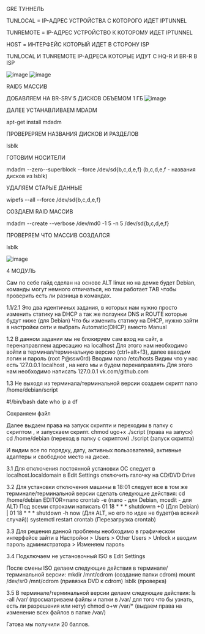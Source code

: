 GRE ТУННЕЛЬ

TUNLOCAL = IP-АДРЕС УСТРОЙСТВА С КОТОРОГО ИДЕТ IPTUNNEL

TUNREMOTE = IP-АДРЕС УСТРОЙСТВО К КОТОРОМУ ИДЕТ IPTUNNEL

HOST = ИНТЕРФЕЙС КОТОРЫЙ ИДЕТ В СТОРОНУ ISP

TUNLOCAL И TUNREMOTE IP-АДРЕСА КОТОРЫЕ ИДУТ С HQ-R И BR-R В ISP

![image](https://github.com/tahehik0/netsys/assets/170648571/33a37728-50f1-4489-8759-f6bfbd5707f5)
![image](https://github.com/tahehik0/netsys/assets/170648571/09678171-0864-45cd-a8c3-44633d544719)



RAID5 МАССИВ

ДОБАВЛЯЕМ НА BR-SRV 5 ДИСКОВ ОБЪЕМОМ 1 ГБ
![image](https://github.com/tahehik0/netsys/assets/170648571/37921533-8f8f-44d8-8b5d-f84eb645371e)

ДАЛЕЕ УСТАНАВЛИВАЕМ MDADM

apt-get install mdadm

ПРОВЕРЕРЯЕМ НАЗВАНИЯ ДИСКОВ И РАЗДЕЛОВ

lsblk

ГОТОВИМ НОСИТЕЛИ

mdadm --zero--superblock --force /dev/sd{b,c,d,e,f} (b,c,d,e,f - названия дисков из lsblk)

УДАЛЯЕМ СТАРЫЕ ДАННЫЕ

wipefs --all --force /dev/sd{b,c,d,e,f}

СОЗДАЕМ RAID МАССИВ

mdadm --create --verbose /dev/md0 -1 5 -n 5 /dev/sd{b,c,d,e,f}

ПРОВЕРЯЕМ ЧТО МАССИВ СОЗДАЛСЯ 

lsblk

![image](https://github.com/tahehik0/netsys/assets/170648571/7e5596fb-b359-4dce-8a5e-9d1211cec741)

4 МОДУЛЬ

Сам по себе гайд сделан на основе ALT linux но на демке будет Debian, команды могут немного отличаться, но там работает TAB чтобы проверить есть ли разница в командах.

1.1/2.1
Это два идентичных задания, в которых нам нужно просто изменить статику на DHCP а так же ползунки DNS и ROUTE которые будут ниже (для Debian)
Что бы изменить статику на DHCP, нужно зайти в настройки сети и выбрать Automatic(DHCP) вместо Manual

1.2
В данном задании мы не блокируем сам вход на сайт, а перенаправляем адресацию на localhost
Для этого нам необходимо войти в терминал/терминальную версию (ctrl+alt+f3), далее ввводим логин и пароль (root P@ssw0rd)
Вводим nano /etc/hosts
Видим что у нас есть 127.0.0.1 localhost , на него мы и будем перенаправлять
Для этого нам необходимо написать 127.0.0.1 vk.com/github.com

1.3
Не выходя из терминала/терминальной версии создаем скрипт
nano /home/debian/script

#!/bin/bash
date
who
ip a
df

Сохраняем файл

Далее выдаем права на запуск скрипти и переходим в папку с скриптом , и запускаем скрипт.
chmod ugo+x ./script  (права на запуск)
cd /home/debian  (переход в папку с скриптом)
./script  (запуск скрипта)

И видим все по порядку, дату, активных пользователей, активные адаптеры и свободное место на диске.

3.1
Для отключения постоянной установки ОС следует в localhost.localdomain в Edit Settings отключить галочку на CD/DVD Drive

3.2
Для установки отключения машины в 18:01 следует все в том же терминале/терминальной версии сделать следующие действия:
cd /home/debian
EDITOR=nano crontab -e  (nano - для Debian, mcedit - для ALT)
Под всеми строками написать
01  18  *  *  *  shutdowrn +0 (Для Debian)          |          01  18  *  *  *  shutdown -h now (Для ALT, но его по идее не будет(на всякий случай))
systemctl restart crontab  (Перезагрузка crontab)

3.3
Для решения данной проблемы необходимо в графическом интерфейсе зайти в Настройки > Users > Other Users > Unlock и вводим пароль администратора > Изменяем пароль

3.4
Подключаем не установочный ISO в Edit Settings

После смены ISO делаем следующие действия в терминале/терминальной версии:
mkdir /mnt/cdrom (создание папки cdrom)
mount /dev/sr0 /mnt/cdrom  (привязка DVD к cdrom)
lsblk  (проверка)

3.5
В терминале/терминальной версии делаем следующие действия:
ls -all /var/  (просматриваем файлы и папки в /var/ для того что бы узнать, есть ли разрешения или нету)
chmod o+w /var/* (выдаем права на изменение всех файлов в папке /var/)



Гатова мы получили 20 баллов.
